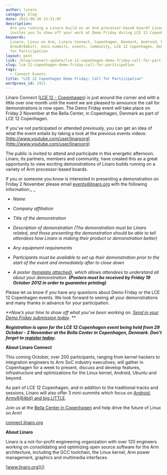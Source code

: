 ```yaml
---
author: linaro
category: blog
date: 2012-09-26 15:31:07
description:
  Are you running a Linaro build on an Arm processor-based board? Linaro
  invites you to show off your work at Demo Friday during LCE 12 Copenhagen.
keywords:
  Linaro, Linux on Arm, Linaro Connect, Copenhagen, Denmark, Android, big.LITTLE,
  Armv8(64bit), mini-summits, events, community, LCE 12 Copenhagen, Demo Friday, Call
  for Participation
layout: post
link: /blog/connect-update/lce-12-copenhagen-demo-friday-call-for-participation/
slug: lce-12-copenhagen-demo-friday-call-for-participation
tags:
  - Connect Events
title: "LCE 12 Copenhagen Demo Friday: Call for Participation"
wordpress_id: 1911
---
```


Linaro Connect ([LCE 12 - Copenhagen](https://connect.linaro.org/resources/)) is just around the corner and with a little over one month until the event we are pleased to announce the call for demonstrations is now open. The Demo Friday event will take place on Friday 2 November at the Bella Center, in Copenhagen, Denmark as part of LCE 12 Copenhagen.

If you’ve not participated or attended previously, you can get an idea of what the event entails by taking a look at the previous events videos: [http://www.youtube.com/user/linaroorg](http://www.youtube.com/user/linaroorg)

The public is invited to attend and participate in this energetic afternoon. Linaro, its partners, members and community, have created this as a great opportunity to view exciting demonstrations of Linaro builds running on a variety of Arm processor-based boards.

If you or someone you know is interested in presenting a demonstration on Friday 2 November please email [events@linaro.org](mailto:events@linaro.org) with the following information:\_ \_

- _Name_

- _Company affiliation_

- _Title of the demonstration_

- _Description of demonstration (The demonstration must be Linaro related, and those presenting the demonstration should be able to tell attendees how Linaro is making their product or demonstration better)_

- _Any equipment requirements_

- _Participants must be available to set up their demonstration prior to the start of the event and immediately after to close down_

- _A poster ([template attached](/assets/downloads/Demo-Friday-Poster-Template_LCE_12_Copenhagen.odp)), which allows attendees to understand all about your demonstration. **(Posters must be received by Friday 19 October 2012 in order to guarantee printing)**_

Please let us know if you have any questions about Demo Friday or the LCE 12 Copenhagen events. We look forward to seeing all your demonstrations and many thanks in advance for your participation.

_**Now’s your time to show off what you’ve been working on. [ Send in your Demo Friday submission today](mailto:events@linaro.org). **_

_**Registration is open for the LCE 12 Copenhagen event being held from 29 October - 2 November at the Bella Center in Copenhagen, Denmark. Don’t forget to [register today](https://connect.linaro.org/register/).**_

**About Linaro Connect**

This coming October, over 200 participants, ranging from kernel hackers to integration engineers to Arm SoC industry executives, will gather in Copenhagen for a week to present, discuss and develop features, infrastructure and optimizations for the Linux kernel, Android, Ubuntu and beyond.

As part of LCE 12 Copenhagen, and in addition to the traditional tracks and sessions, Linaro will also offer 3 mini-summits which focus on [Android](/blog/linaro-android-mini-summit-to-be-held-at-lce-12-in-copenhagen/), [Armv8(64bit) and big.LITTLE](/blog/linaro-android-armv864bit-and-big-little-mini-summits-to-be-held-at-lce-12-copenhagen/).

Join us at the [Bella Center in Copenhagen](https://connect.linaro.org/resources/#travel) and help drive the future of Linux on Arm!

[connect.linaro.org](https://connect.linaro.org/resources/)

**About Linaro**

Linaro is a not-for-profit engineering organization with over 120 engineers working on consolidating and optimizing open source software for the Arm architecture, including the GCC toolchain, the Linux kernel, Arm power management, graphics and multimedia interfaces.

[www.linaro.org](/)
